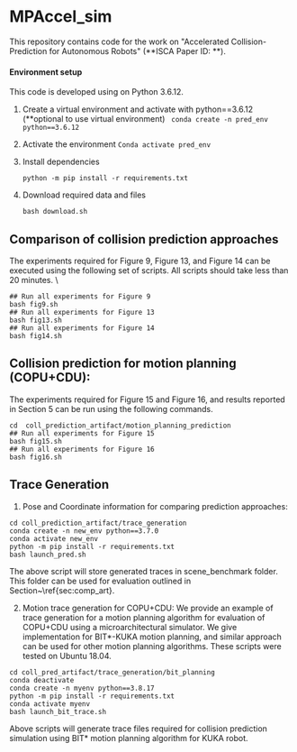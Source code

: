 # MPAccel_sim

This repository contains code for the work on "Accelerated Collision-Prediction for Autonomous Robots" (**ISCA Paper ID: **).


#### Environment setup
This code is developed using on Python 3.6.12. 

1. Create a virtual environment and activate with python==3.6.12 (**optional to use virtual environment) 
	``` conda create -n pred_env python==3.6.12```
	
2. Activate the environment
	```Conda activate pred_env```
	
3. Install dependencies
	````
	python -m pip install -r requirements.txt
	````
4. Download required data and files
    ```
    bash download.sh
    ```

 
## Comparison of collision prediction approaches

The experiments required for Figure 9, Figure 13, and Figure 14 can be executed using the following set of scripts. All scripts should take less than 20 minutes. \\
```
## Run all experiments for Figure 9
bash fig9.sh
## Run all experiments for Figure 13
bash fig13.sh
## Run all experiments for Figure 14
bash fig14.sh
```

## Collision prediction for motion planning (COPU+CDU):

The experiments required for Figure 15 and Figure 16, and results reported in Section 5 can be run using the following commands. 

```
cd  coll_prediction_artifact/motion_planning_prediction
## Run all experiments for Figure 15
bash fig15.sh 
## Run all experiments for Figure 16
bash fig16.sh 
```

## Trace Generation


1. Pose and Coordinate information for comparing prediction approaches: 

```
cd coll_prediction_artifact/trace_generation
conda create -n new_env python==3.7.0
conda activate new_env
python -m pip install -r requirements.txt
bash launch_pred.sh
```
The above script will store generated traces in scene\_benchmark folder. This folder can be used for evaluation outlined in Section~\ref{sec:comp_art}. 
 
2. Motion trace generation for COPU+CDU: 
We provide an example of trace generation for a motion planning algorithm for evaluation of COPU+CDU using a microarchitectural simulator. We give implementation for BIT*-KUKA motion planning, and similar approach can be used for other motion planning algorithms. These scripts were tested on Ubuntu 18.04.

```
cd coll_pred_artifact/trace_generation/bit_planning
conda deactivate
conda create -n myenv python==3.8.17
python -m pip install -r requirements.txt
conda activate myenv
bash launch_bit_trace.sh
```

Above scripts will generate trace files required for collision prediction simulation using BIT* motion planning algorithm for KUKA robot. 
